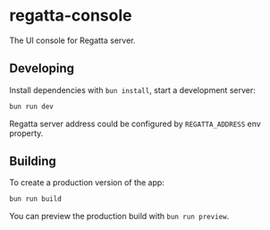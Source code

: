 # regatta-console

The UI console for Regatta server.

## Developing

Install dependencies with `bun install`, start a development server:

```bash
bun run dev
```

Regatta server address could be configured by `REGATTA_ADDRESS` env property.

## Building

To create a production version of the app:

```bash
bun run build
```

You can preview the production build with `bun run preview`.
